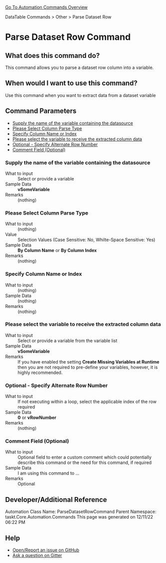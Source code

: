 <!--TITLE: Parse Dataset Row Command -->
<!-- SUBTITLE: a command in the DataTable Commands group. -->
[Go To Automation Commands Overview](/automation-commands.md)


DataTable Commands &gt; Other &gt; Parse Dataset Row


# Parse Dataset Row Command


## What does this command do?
This command allows you to parse a dataset row column into a variable.


## When would I want to use this command?
Use this command when you want to extract data from a dataset variable


## Command Parameters
- [Supply the name of the variable containing the datasource](#param_0)
- [Please Select Column Parse Type](#param_1)
- [Specify Column Name or Index](#param_2)
- [Please select the variable to receive the extracted column data](#param_3)
- [Optional - Specify Alternate Row Number](#param_4)
- [Comment Field (Optional)](#param_5)


<a id="param_0"></a>
### Supply the name of the variable containing the datasource


<dl>
<dt>What to input</dt><dd>Select or provide a variable</dd>
<dt></dt><dd></dd>
<dt>Sample Data</dt><dd><strong>vSomeVariable</strong></dd>
<dt>Remarks</dt><dd>(nothing)</dd>
</dl>




<a id="param_1"></a>
### Please Select Column Parse Type


<dl>
<dt>What to input</dt><dd>(nothing)</dd>
<dt>Value</dt><dd>Selection Values (Case Sensitive: No, Whilte-Space Sensitive: Yes)</dd>
<dt>Sample Data</dt><dd><strong>By Column Name</strong> or  <strong>By Column Index</strong></dd>
<dt>Remarks</dt><dd>(nothing)</dd>
</dl>




<a id="param_2"></a>
### Specify Column Name or Index


<dl>
<dt>What to input</dt><dd>(nothing)</dd>
<dt></dt><dd></dd>
<dt>Sample Data</dt><dd>(nothing)</dd>
<dt>Remarks</dt><dd>(nothing)</dd>
</dl>




<a id="param_3"></a>
### Please select the variable to receive the extracted column data


<dl>
<dt>What to input</dt><dd>Select or provide a variable from the variable list</dd>
<dt></dt><dd></dd>
<dt>Sample Data</dt><dd><strong>vSomeVariable</strong></dd>
<dt>Remarks</dt><dd>If you have enabled the setting <strong>Create Missing Variables at Runtime</strong> then you are not required to pre-define your variables, however, it is highly recommended.</dd>
</dl>




<a id="param_4"></a>
### Optional - Specify Alternate Row Number


<dl>
<dt>What to input</dt><dd>If not executing within a loop, select the applicable index of the row required</dd>
<dt></dt><dd></dd>
<dt>Sample Data</dt><dd><strong>0</strong> or <strong>vRowNumber</strong></dd>
<dt>Remarks</dt><dd>(nothing)</dd>
</dl>




<a id="param_5"></a>
### Comment Field (Optional)


<dl>
<dt>What to input</dt><dd>Optional field to enter a custom comment which could potentially describe this command or the need for this command, if required</dd>
<dt></dt><dd></dd>
<dt>Sample Data</dt><dd>I am using this command to ...</dd>
<dt>Remarks</dt><dd>Optional</dd>
</dl>




## Developer/Additional Reference
Automation Class Name: ParseDatasetRowCommand
Parent Namespace: taskt.Core.Automation.Commands
This page was generated on 12/11/22 06:22 PM


## Help
- [Open/Report an issue on GitHub](https://github.com/saucepleez/taskt/issues/new)
- [Ask a question on Gitter](https://gitter.im/taskt-rpa/Lobby)
